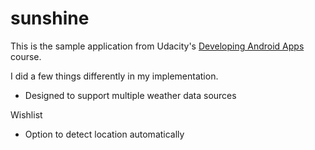 sunshine
========

This is the sample application from Udacity's [Developing Android Apps](https://www.udacity.com/wiki/ud853) course.

I did a few things differently in my implementation.

- Designed to support multiple weather data sources


Wishlist

- Option to detect location automatically

